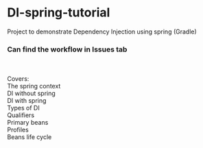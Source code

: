 # DI-spring-tutorial
Project to demonstrate Dependency Injection using spring (Gradle) <br>
<h3> Can find the workflow in  Issues  tab </h3> <br>
<br>
Covers:<br>
The spring context <br>
DI without spring<br>
DI with spring<br>
Types of DI<br>
Qualifiers<br>
Primary beans<br>
Profiles<br>
Beans life cycle<br>


